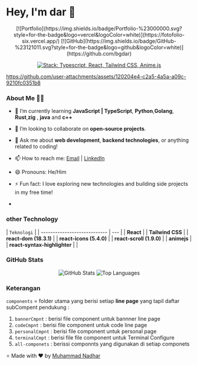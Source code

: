 # Hey, I'm dar 👋

<div align="center"> 
[![Portfolio](https://img.shields.io/badge/Portfolio-%23000000.svg?style=for-the-badge&logo=vercel&logoColor=white)](https://fotofolio-six.vercel.app/)
[![GitHub](https://img.shields.io/badge/GitHub-%23121011.svg?style=for-the-badge&logo=github&logoColor=white)](https://github.com/bgdar)

</div>

<p align="center">
  <a href="https://skillicons.dev" target="_blank" rel="noopener noreferrer">
    <img
      src="https://skillicons.dev/icons?i=typescript,react,tailwindcss,animejs&perline=4"
      alt="Stack: Typescript, React, Tailwind CSS, Anime.js"
    />
  </a>
</p>

https://github.com/user-attachments/assets/120204e4-c2a5-4a5a-a09c-9210fc0351b8

### About Me 🧑‍💻

- 🌱 I’m currently learning **JavaScript | TypeScript**, **Python**,**Golang**, **Rust**,**zig** , **java** and **c++**
- 👯 I’m looking to collaborate on **open-source projects**.
- 💬 Ask me about **web development**, **backend technologies**, or anything related to coding!
- 📫 How to reach me: [Email](mailto:akunzero975@gmail.com) | [LinkedIn](https://www.linkedin.com/in/kosong)
- 😄 Pronouns: He/Him
- ⚡ Fun fact: I love exploring new technologies and building side projects in my free time!

-

### other Technology

| `Teknologi`                  |
| ---------------------------- | --- |
| **React**                    |
| **Tailwind CSS**             |
| **react-dom (18.3.1)**       |
| **react-icons (5.4.0)**      |
| **react-scroll (1.9.0)**     |
| **animejs**                  |
| **react-syntax-highlighter** |     |

### GitHub Stats

<div align="center">

![GitHub Stats](https://github-readme-stats.vercel.app/api?username=bgdar&show_icons=true&theme=radical)
![Top Languages](https://github-readme-stats.vercel.app/api/top-langs/?username=bgdar&layout=compact&theme=radical)

</div>

### Keterangan

`components` = folder utama yang berisi setiap **line page** yang tapil
daftar subCompent pendukung :

1. `bannerCmpnt` : berisi file component untuk bannner line page
2. `codeCmpnt` : berisi file component untuk code line page
3. `personalCmpnt` : berisi file component untuk personal page
4. `terminalCmpt` : berisi file file component untuk Terminal Configure
5. `all-componets` : berissi componnts yang digunakan di setiap componets

⭐️ Made with ❤️ by [Muhammad Nadhar](https://github.com/bgdar)
